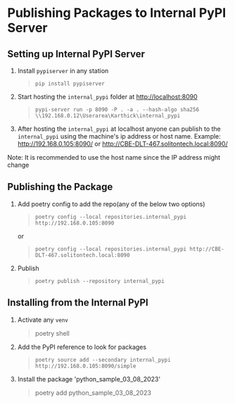 # Publishing Packages to Internal PyPI Server

## Setting up Internal PyPI Server

1. Install `pypiserver` in any station
   > `pip install pypiserver`
2. Start hosting the `internal_pypi` folder at <http://localhost:8090>
   > `pypi-server run -p 8090 -P . -a . --hash-algo sha256 \\192.168.0.12\Userarea\Karthick\internal_pypi`
3. After hosting the `internal_pypi` at localhost anyone can publish to the
   `internal_pypi` using the machine's ip address or host name. Example:
   <http://192.168.0.105:8090/> or <http://CBE-DLT-467.solitontech.local:8090/>

Note: It is recommended to use the host name since the IP address might change

## Publishing the Package

1. Add poetry config to add the repo(any of the below two options)

   > `poetry config --local repositories.internal_pypi http://192.168.0.105:8090`

   or

   > `poetry config --local repositories.internal_pypi http://CBE-DLT-467.solitontech.local:8090`

2. Publish
   > `poetry publish --repository internal_pypi`

## Installing from the Internal PyPI

1. Activate any `venv`
   > poetry shell
2. Add the PyPI reference to look for packages
   > `poetry source add --secondary internal_pypi http://192.168.0.105:8090/simple`
3. Install the package 'python_sample_03_08_2023'
   > poetry add python_sample_03_08_2023
